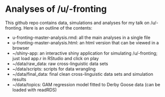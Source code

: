 # Analyses of /u/-fronting

This github repo contains data, simulations and analyses for my talk on /u/-fronting. Here is an outline of the contents:

- u-fronting-master-analysis.rmd: all the main analyses in a single file
- u-fronting-master-analysis.html: an html version that can be viewed in a browser
- ~/shiny-app: an interactive shiny application for simulating /u/-fronting; just load app.r in RStudio and click on play
- ~/data/raw_data: raw cross-linguistic data sets
- ~/data/scripts: scripts for data wrangling
- ~/data/final_data: final clean cross-linguistic data sets and simulation results
- ~/data/topics: GAM regression model fitted to Derby Goose data (can be loaded with readRDS)
